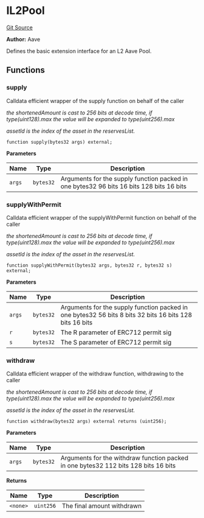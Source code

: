 # IL2Pool
[Git Source](https://github.com/greenchaincapital/GreenBondV2/blob/51a1807f93a4bb92129f4cca023d319c78973c0c/src/interfaces/IL2Pool.sol)

**Author:**
Aave

Defines the basic extension interface for an L2 Aave Pool.


## Functions
### supply

Calldata efficient wrapper of the supply function on behalf of the caller

*the shortenedAmount is cast to 256 bits at decode time, if type(uint128).max the value will be expanded to
type(uint256).max*

*assetId is the index of the asset in the reservesList.*


```solidity
function supply(bytes32 args) external;
```
**Parameters**

|Name|Type|Description|
|----|----|-----------|
|`args`|`bytes32`|Arguments for the supply function packed in one bytes32 96 bits       16 bits         128 bits      16 bits | 0-padding | referralCode | shortenedAmount | assetId ||


### supplyWithPermit

Calldata efficient wrapper of the supplyWithPermit function on behalf of the caller

*the shortenedAmount is cast to 256 bits at decode time, if type(uint128).max the value will be expanded to
type(uint256).max*

*assetId is the index of the asset in the reservesList.*


```solidity
function supplyWithPermit(bytes32 args, bytes32 r, bytes32 s) external;
```
**Parameters**

|Name|Type|Description|
|----|----|-----------|
|`args`|`bytes32`|Arguments for the supply function packed in one bytes32 56 bits    8 bits         32 bits           16 bits         128 bits      16 bits | 0-padding | permitV | shortenedDeadline | referralCode | shortenedAmount | assetId ||
|`r`|`bytes32`|The R parameter of ERC712 permit sig|
|`s`|`bytes32`|The S parameter of ERC712 permit sig|


### withdraw

Calldata efficient wrapper of the withdraw function, withdrawing to the caller

*the shortenedAmount is cast to 256 bits at decode time, if type(uint128).max the value will be expanded to
type(uint256).max*

*assetId is the index of the asset in the reservesList.*


```solidity
function withdraw(bytes32 args) external returns (uint256);
```
**Parameters**

|Name|Type|Description|
|----|----|-----------|
|`args`|`bytes32`|Arguments for the withdraw function packed in one bytes32 112 bits       128 bits      16 bits | 0-padding | shortenedAmount | assetId ||

**Returns**

|Name|Type|Description|
|----|----|-----------|
|`<none>`|`uint256`|The final amount withdrawn|



